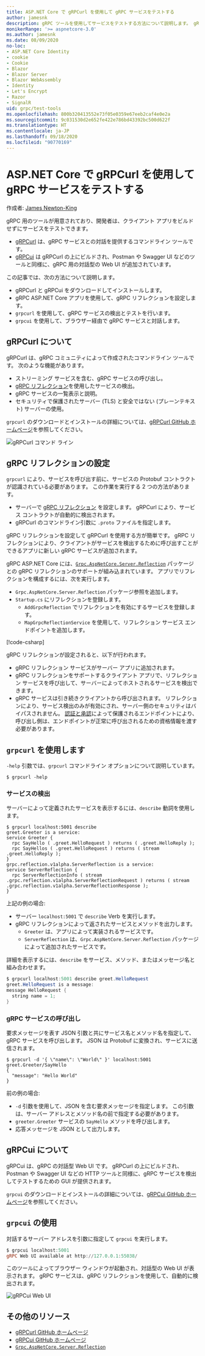 ```yaml
---
title: ASP.NET Core で gRPCurl を使用して gRPC サービスをテストする
author: jamesnk
description: gRPC ツールを使用してサービスをテストする方法について説明します。 gRPCurl は、gRPC サービスと対話するためのコマンドライン ツールです。 gRPCui は、対話型の Web UI です。
monikerRange: '>= aspnetcore-3.0'
ms.author: jamesnk
ms.date: 08/09/2020
no-loc:
- ASP.NET Core Identity
- cookie
- Cookie
- Blazor
- Blazor Server
- Blazor WebAssembly
- Identity
- Let's Encrypt
- Razor
- SignalR
uid: grpc/test-tools
ms.openlocfilehash: 800b320413552e73f05e0359e67eeb2caf4e0e2a
ms.sourcegitcommit: 9c031530d2e652fe422e786bd43392bc500d622f
ms.translationtype: HT
ms.contentlocale: ja-JP
ms.lasthandoff: 09/18/2020
ms.locfileid: "90770169"
---
```

# <a name="test-grpc-services-with-grpcurl-in-aspnet-core"></a>ASP.NET Core で gRPCurl を使用して gRPC サービスをテストする

作成者: [James Newton-King](https://twitter.com/jamesnk)

gRPC 用のツールが用意されており、開発者は、クライアント アプリをビルドせずにサービスをテストできます。

* [gRPCurl](https://github.com/fullstorydev/grpcurl) は、gRPC サービスとの対話を提供するコマンドライン ツールです。
* [gRPCui](https://github.com/fullstorydev/grpcui) は gRPCurl の上にビルドされ、Postman や Swagger UI などのツールと同様に、gRPC 用の対話型の Web UI が追加されています。

この記事では、次の方法について説明します。

* gRPCurl と gRPCui をダウンロードしてインストールします。
* gRPC ASP.NET Core アプリを使用して、gRPC リフレクションを設定します。
* `grpcurl` を使用して、gRPC サービスの検出とテストを行います。
* `grpcui` を使用して、ブラウザー経由で gRPC サービスと対話します。

## <a name="about-grpcurl"></a>gRPCurl について

gRPCurl は、gRPC コミュニティによって作成されたコマンドライン ツールです。 次のような機能があります。

* ストリーミング サービスを含む、gRPC サービスの呼び出し。
* [gRPC リフレクション](https://github.com/grpc/grpc/blob/master/doc/server-reflection.md)を使用したサービスの検出。
* gRPC サービスの一覧表示と説明。
* セキュリティで保護されたサーバー (TLS) と安全ではない (プレーンテキスト) サーバーの使用。

`grpcurl` のダウンロードとインストールの詳細については、[gRPCurl GitHub ホームページ](https://github.com/fullstorydev/grpcurl#installation)を参照してください。

![gRPCurl コマンド ライン](~/grpc/test-tools/static/grpcurl.png)

## <a name="set-up-grpc-reflection"></a>gRPC リフレクションの設定

`grpcurl` により、サービスを呼び出す前に、サービスの Protobuf コントラクトが認識されている必要があります。 この作業を実行する 2 つの方法があります。

* サーバーで [gRPC リフレクション](https://github.com/grpc/grpc/blob/master/doc/server-reflection.md) を設定します。 gRPCurl により、サービス コントラクトが自動的に検出されます。
* gRPCurl のコマンドライン引数に `.proto` ファイルを指定します。

gRPC リフレクションを設定して gRPCurl を使用する方が簡単です。 gRPC リフレクションにより、クライアントがサービスを検出するために呼び出すことができるアプリに新しい gRPC サービスが追加されます。

gRPC ASP.NET Core には、[`Grpc.AspNetCore.Server.Reflection`](https://www.nuget.org/packages/Grpc.AspNetCore.Server.Reflection) パッケージとの gRPC リフレクションのサポートが組み込まれています。 アプリでリフレクションを構成するには、次を実行します。

* `Grpc.AspNetCore.Server.Reflection` パッケージ参照を追加します。
* `Startup.cs` にリフレクションを登録します。
  * `AddGrpcReflection` でリフレクションを有効にするサービスを登録します。
  * `MapGrpcReflectionService` を使用して、リフレクション サービス エンドポイントを追加します。

[!code-csharp[](~/grpc/test-tools/Startup.cs?name=snippet_1&highlight=4,15-18)]

gRPC リフレクションが設定されると、以下が行われます。

* gRPC リフレクション サービスがサーバー アプリに追加されます。
* gRPC リフレクションをサポートするクライアント アプリで、リフレクション サービスを呼び出して、サーバーによってホストされるサービスを検出できます。
* gRPC サービスは引き続きクライアントから呼び出されます。 リフレクションにより、サービス検出のみが有効にされ、サーバー側のセキュリティはバイパスされません。 [認証と承認](xref:grpc/authn-and-authz)によって保護されるエンドポイントにより、呼び出し側は、エンドポイントが正常に呼び出されるための資格情報を渡す必要があります。

## <a name="use-grpcurl"></a>`grpcurl` を使用します

`-help` 引数では、`grpcurl` コマンドライン オプションについて説明しています。

```console
$ grpcurl -help
```

### <a name="discover-services"></a>サービスの検出

サーバーによって定義されたサービスを表示するには、`describe` 動詞を使用します。

```console
$ grpcurl localhost:5001 describe
greet.Greeter is a service:
service Greeter {
  rpc SayHello ( .greet.HelloRequest ) returns ( .greet.HelloReply );
  rpc SayHellos ( .greet.HelloRequest ) returns ( stream .greet.HelloReply );
}
grpc.reflection.v1alpha.ServerReflection is a service:
service ServerReflection {
  rpc ServerReflectionInfo ( stream .grpc.reflection.v1alpha.ServerReflectionRequest ) returns ( stream .grpc.reflection.v1alpha.ServerReflectionResponse );
}
```

上記の例の場合:

* サーバー `localhost:5001` で `describe` Verb を実行します。
* gRPC リフレクションによって返されたサービスとメソッドを出力します。
  * `Greeter` は、アプリによって実装されるサービスです。
  * `ServerReflection` は、`Grpc.AspNetCore.Server.Reflection` パッケージによって追加されたサービスです。

詳細を表示するには、`describe` をサービス、メソッド、またはメッセージ名と組み合わせます。

```powershell
$ grpcurl localhost:5001 describe greet.HelloRequest
greet.HelloRequest is a message:
message HelloRequest {
  string name = 1;
}
```

### <a name="call-grpc-services"></a>gRPC サービスの呼び出し

要求メッセージを表す JSON 引数と共にサービス名とメソッド名を指定して、gRPC サービスを呼び出します。 JSON は Protobuf に変換され、サービスに送信されます。

```console
$ grpcurl -d '{ \"name\": \"World\" }' localhost:5001 greet.Greeter/SayHello
{
  "message": "Hello World"
}
```

前の例の場合:

* `-d` 引数を使用して、JSON を含む要求メッセージを指定します。 この引数は、サーバー アドレスとメソッド名の前で指定する必要があります。
* `greeter.Greeter` サービスの `SayHello` メソッドを呼び出します。
* 応答メッセージを JSON として出力します。

## <a name="about-grpcui"></a>gRPCui について

gRPCui は、gRPC の対話型 Web UI です。 gRPCurl の上にビルドされ、Postman や Swagger UI などの HTTP ツールと同様に、gRPC サービスを検出してテストするための GUI が提供されます。

`grpcui` のダウンロードとインストールの詳細については、[gRPCui GitHub ホームページ](https://github.com/fullstorydev/grpcui#installation)を参照してください。

## <a name="using-grpcui"></a>`grpcui` の使用

対話するサーバー アドレスを引数に指定して `grpcui` を実行します。

```powershell
$ grpcui localhost:5001
gRPC Web UI available at http://127.0.0.1:55038/
```

このツールによってブラウザー ウィンドウが起動され、対話型の Web UI が表示されます。 gRPC サービスは、gRPC リフレクションを使用して、自動的に検出されます。

![gRPCui Web UI](~/grpc/test-tools/static/grpcui.png)

## <a name="additional-resources"></a>その他のリソース

* [gRPCurl GitHub ホームページ](https://github.com/fullstorydev/grpcurl)
* [gRPCui GitHub ホームページ](https://github.com/fullstorydev/grpcui)
* [`Grpc.AspNetCore.Server.Reflection`](https://www.nuget.org/packages/Grpc.AspNetCore.Server.Reflection)
